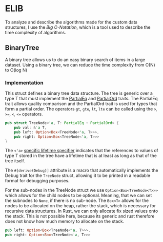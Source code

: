 # ELIB

To analyze and describe the algorithms made for the custom data structures, I use the
*Big O-Notation*, which is a tool used to describe the time complexity of algorithms.

## BinaryTree

A binary tree allows us to do an easy binary search of items in a large dataset.
Using a binary tree, we can reduce the time complexity from O(N) to O(log N)

### Implementation

This struct defines a binary tree data structure. The tree is generic over a type T that must
implement the [PartialEq](https://doc.rust-lang.org/std/cmp/trait.PartialEq.html) and 
[PartialOrd](https://doc.rust-lang.org/std/cmp/trait.PartialOrd.html) traits.
The PartialEq trait allows quality comparison and the PartialOrd trait is used for types that form a partial order. The operators `gt`, `gte`, `lt`, `lte` can be called using the `>`, `>=`, `<`, `<=` operators.

```rust
pub struct TreeNode<'a, T: PartialEq + PartialOrd> {     
    pub val: &'a T,
    pub left: Option<Box<TreeNode<'a, T>>>,
    pub right: Option<Box<TreeNode<'a, T>>>
}
```

The `<'a>` [specific lifetime specifier](https://doc.rust-lang.org/rust-by-example/scope/lifetime/explicit.html) indicates that the references to values of type T stored in the tree have a lifetime that is at least as long as that of the tree itself.

The `#[derive(Debug)]` attribute is a macro that automatically implements the Debug trait for
the `TreeNode` struct, allowing it to be printed in a readable format for debugging purposes.

For the sub-nodes in the TreeNode struct we use `Option<Box<TreeNode<T>>>` which allows for the child nodes to be optional. 
Meaning, that we can set the subnodes to `None`, if there is no sub-node. The `Box<T>` allows for the nodes to be allocated
on the heap, rather the stack, which is necessary for recursive data structures. 
In Rust, we can only allocate fix sized values onto the stack. This is not possible here, because its generic and rust therefore
does not know how much memory to allocate on the stack.

```rust
pub left: Option<Box<TreeNode<'a, T>>>,
pub right: Option<Box<TreeNode<'a, T>>>
```